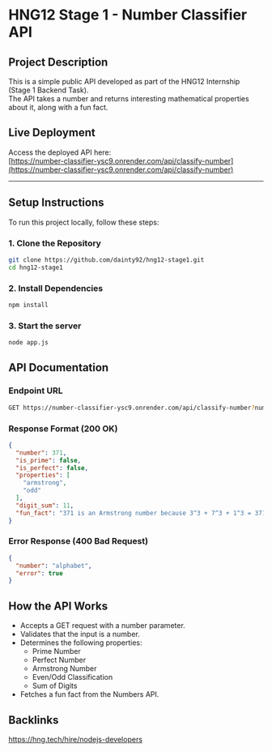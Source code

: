#  HNG12 Stage 1 - Number Classifier API  

##  Project Description  
This is a simple public API developed as part of the HNG12 Internship (Stage 1 Backend Task).  
The API takes a number and returns interesting mathematical properties about it, along with a fun fact.  

##  Live Deployment  
Access the deployed API here:  
[https://number-classifier-ysc9.onrender.com/api/classify-number](https://number-classifier-ysc9.onrender.com/api/classify-number)  

---

## Setup Instructions  
To run this project locally, follow these steps:  

### 1. Clone the Repository  
```sh
git clone https://github.com/dainty92/hng12-stage1.git
cd hng12-stage1
```

### 2. Install Dependencies
```sh
npm install
```

### 3. Start the server
```sh
node app.js
```

##  API Documentation

### Endpoint URL
```sh
GET https://number-classifier-ysc9.onrender.com/api/classify-number?number=371
```

### Response Format (200 OK)
```json
{
  "number": 371,
  "is_prime": false,
  "is_perfect": false,
  "properties": [
    "armstrong",
    "odd"
  ],
  "digit_sum": 11,
  "fun_fact": "371 is an Armstrong number because 3^3 + 7^3 + 1^3 = 371"
}
```

### Error Response (400 Bad Request)
```json
{
  "number": "alphabet",
  "error": true
}
```

## How the API Works
- Accepts a GET request with a number parameter.
- Validates that the input is a number.
- Determines the following properties:
    - Prime Number
    - Perfect Number
    - Armstrong Number
    - Even/Odd Classification
    - Sum of Digits
- Fetches a fun fact from the Numbers API.

## Backlinks
https://hng.tech/hire/nodejs-developers